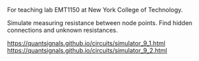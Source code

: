 For teaching lab EMT1150 at New York College of Technology.

Simulate measuring resistance between node points.
Find hidden connections and unknown resistances.

https://quantsignals.github.io/circuits/simulator_9_1.html
https://quantsignals.github.io/circuits/simulator_9_2.html
